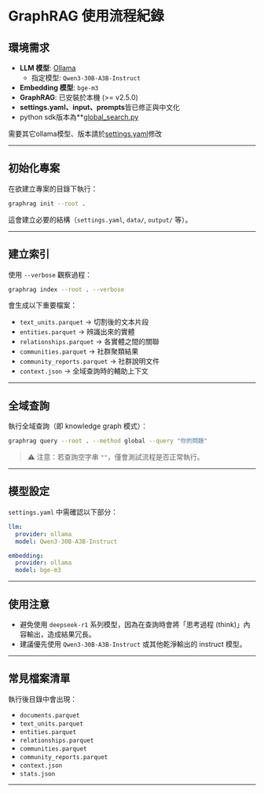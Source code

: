 # GraphRAG 使用流程紀錄

## 環境需求
- **LLM 模型**: [Ollama](https://ollama.com/)  
  - 指定模型: `Qwen3-30B-A3B-Instruct`
- **Embedding 模型**: `bge-m3`
- **GraphRAG**: 已安裝於本機 (>= v2.5.0)
- **settings.yaml、input、prompts**皆已修正與中文化
- python sdk版本為**[global_search.py](https://github.com/shain120/nqu_agent_graphrag/blob/main/graphrag_ollama/global_search.py)

需要其它ollama模型、版本請於[settings.yaml](https://github.com/shain120/nqu_agent_graphrag/blob/main/graphrag_ollama/settings.yaml)修改

---

## 初始化專案

在欲建立專案的目錄下執行：

```bash
graphrag init --root .
```

這會建立必要的結構（`settings.yaml`, `data/`, `output/` 等）。

---

## 建立索引

使用 `--verbose` 觀察過程：

```bash
graphrag index --root . --verbose
```

會生成以下重要檔案：
- `text_units.parquet` → 切割後的文本片段
- `entities.parquet` → 辨識出來的實體
- `relationships.parquet` → 各實體之間的關聯
- `communities.parquet` → 社群聚類結果
- `community_reports.parquet` → 社群說明文件
- `context.json` → 全域查詢時的輔助上下文

---

## 全域查詢

執行全域查詢（即 knowledge graph 模式）：

```bash
graphrag query --root . --method global --query "你的問題"
```

> ⚠️ 注意：若查詢空字串 `""`，僅會測試流程是否正常執行。

---

## 模型設定

`settings.yaml` 中需確認以下部分：

```yaml
llm:
  provider: ollama
  model: Qwen3-30B-A3B-Instruct

embedding:
  provider: ollama
  model: bge-m3
```

---

## 使用注意
- 避免使用 `deepseek-r1` 系列模型，因為在查詢時會將「思考過程 (think)」內容輸出，造成結果冗長。
- 建議優先使用 `Qwen3-30B-A3B-Instruct` 或其他乾淨輸出的 instruct 模型。

---

## 常見檔案清單
執行後目錄中會出現：
- `documents.parquet`
- `text_units.parquet`
- `entities.parquet`
- `relationships.parquet`
- `communities.parquet`
- `community_reports.parquet`
- `context.json`
- `stats.json`

---
